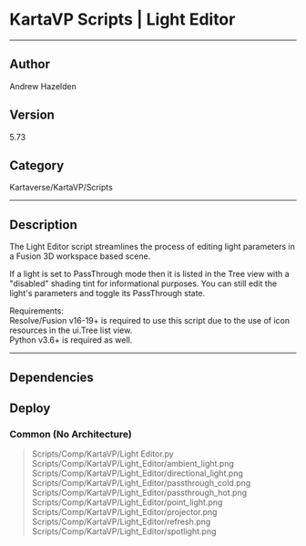 # KartaVP Scripts | Light Editor
___

## Author
Andrew Hazelden

## Version
5.73

## Category
Kartaverse/KartaVP/Scripts

___

## Description
<p>The Light Editor script streamlines the process of editing light parameters in a Fusion 3D workspace based scene.</p>

<p>If a light is set to PassThrough mode then it is listed in the Tree view with a "disabled" shading tint for informational purposes. You can still edit the light's parameters and toggle its PassThrough state.</p>

<p>Requirements:<br>
Resolve/Fusion v16-19+ is required to use this script due to the use of icon resources in the ui.Tree list view.<br>
Python v3.6+ is required as well.</p>

___

## Dependencies

## Deploy

### Common (No Architecture)

> Scripts/Comp/KartaVP/Light Editor.py  
> Scripts/Comp/KartaVP/Light_Editor/ambient_light.png  
> Scripts/Comp/KartaVP/Light_Editor/directional_light.png  
> Scripts/Comp/KartaVP/Light_Editor/passthrough_cold.png  
> Scripts/Comp/KartaVP/Light_Editor/passthrough_hot.png  
> Scripts/Comp/KartaVP/Light_Editor/point_light.png  
> Scripts/Comp/KartaVP/Light_Editor/projector.png  
> Scripts/Comp/KartaVP/Light_Editor/refresh.png  
> Scripts/Comp/KartaVP/Light_Editor/spotlight.png  

